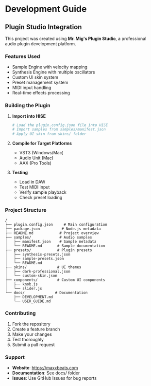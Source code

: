 # Development Guide

## Plugin Studio Integration

This project was created using **Mr. Mig's Plugin Studio**, a professional audio plugin development platform.

### Features Used
- Sample Engine with velocity mapping
- Synthesis Engine with multiple oscillators
- Custom UI skin system
- Preset management system
- MIDI input handling
- Real-time effects processing

### Building the Plugin

1. **Import into HISE**
   ```bash
   # Load the plugin.config.json file into HISE
   # Import samples from samples/manifest.json
   # Apply UI skin from skins/ folder
   ```

2. **Compile for Target Platforms**
   - VST3 (Windows/Mac)
   - Audio Unit (Mac)
   - AAX (Pro Tools)

3. **Testing**
   - Load in DAW
   - Test MIDI input
   - Verify sample playback
   - Check preset loading

### Project Structure
```
/
├── plugin.config.json     # Main configuration
├── package.json          # Node.js metadata
├── README.md            # Project overview
├── samples/             # Audio samples
│   ├── manifest.json    # Sample metadata
│   └── README.md       # Sample documentation
├── presets/            # Plugin presets
│   ├── synthesis-presets.json
│   ├── sample-presets.json
│   └── README.md
├── skins/              # UI themes
│   ├── dark-professional.json
│   └── custom-skin.json
├── components/         # Custom UI components
│   ├── knob.js
│   └── slider.js
└── docs/              # Documentation
    ├── DEVELOPMENT.md
    └── USER_GUIDE.md
```

### Contributing
1. Fork the repository
2. Create a feature branch
3. Make your changes
4. Test thoroughly
5. Submit a pull request

### Support
- **Website**: https://maxxbeats.com
- **Documentation**: See docs/ folder
- **Issues**: Use GitHub Issues for bug reports

